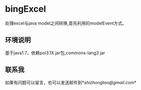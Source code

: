 # bingExcel  
处理excel与java model之间转换,首先利用的modelEvent方式。
## 环境说明
基于java1.7，依赖poi3.1X.jar包,commons-lang3 jar
## 联系我
如果有问题可以留言，也可以发送邮件到*_shizhongtao@gmail.com_*

